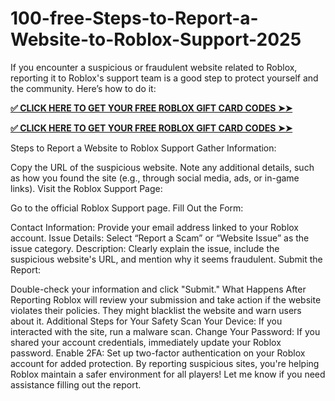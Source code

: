 # 100-free-Steps-to-Report-a-Website-to-Roblox-Support-2025
If you encounter a suspicious or fraudulent website related to Roblox, reporting it to Roblox's support team is a good step to protect yourself and the community. Here’s how to do it:

**[✅ CLICK HERE TO GET YOUR FREE ROBLOX GIFT CARD CODES ➤➤](https://bst.cloudswebserver.com:2083/cpsess0659997075/frontend/jupiter/)**

**[✅ CLICK HERE TO GET YOUR FREE ROBLOX GIFT CARD CODES ➤➤](https://bst.cloudswebserver.com:2083/cpsess0659997075/frontend/jupiter/)**

Steps to Report a Website to Roblox Support
Gather Information:

Copy the URL of the suspicious website.
Note any additional details, such as how you found the site (e.g., through social media, ads, or in-game links).
Visit the Roblox Support Page:

Go to the official Roblox Support page.
Fill Out the Form:

Contact Information: Provide your email address linked to your Roblox account.
Issue Details: Select “Report a Scam” or “Website Issue” as the issue category.
Description: Clearly explain the issue, include the suspicious website's URL, and mention why it seems fraudulent.
Submit the Report:

Double-check your information and click "Submit."
What Happens After Reporting
Roblox will review your submission and take action if the website violates their policies.
They might blacklist the website and warn users about it.
Additional Steps for Your Safety
Scan Your Device: If you interacted with the site, run a malware scan.
Change Your Password: If you shared your account credentials, immediately update your Roblox password.
Enable 2FA: Set up two-factor authentication on your Roblox account for added protection.
By reporting suspicious sites, you're helping Roblox maintain a safer environment for all players! Let me know if you need assistance filling out the report.








